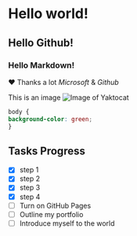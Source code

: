 
# Hello world!
## Hello Github!
### Hello Markdown!
♥ Thanks a lot *Microsoft* & _Github_

This is an image
![Image of Yaktocat](https://images.unsplash.com/photo-1734030683418-a83bd07a77ef?q=80&w=1547&auto=format&fit=crop&ixlib=rb-4.0.3&ixid=M3wxMjA3fDB8MHxwaG90by1wYWdlfHx8fGVufDB8fHx8fA%3D%3D)

```css
body {
background-color: green;
}
```
## Tasks Progress
- [x] step 1
- [x] step 2
- [x] step 3
- [x] step 4
- [ ] Turn on GitHub Pages
- [ ] Outline my portfolio
- [ ] Introduce myself to the world
